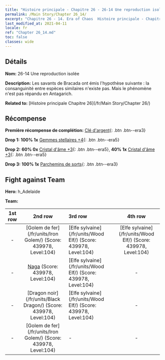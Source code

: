 ```yaml
---
title: "Histoire principale - Chapitre 26 - 26-14 Une reproduction isolée"
permalink: /Main Story/Chapter 26_14/
excerpt: "Chapitre 26 - 14. Era of Chaos  Histoire principale - Chapitre 26_14. 26-14 Une reproduction isolée"
last_modified_at: 2021-04-11
locale: fr
ref: "Chapter 26_14.md"
toc: false
classes: wide
---
```


## Détails

 **Nom:** 26-14 Une reproduction isolée

 **Description:** Les savants de Bracada ont émis l'hypothèse suivante : la consanguinité entre espèces similaires n'existe pas. Mais le phénomène n'est pas répandu en Antagarich.

 **Related to:** [Histoire principale Chapitre 26](/fr/Main Story/Chapter 26/)

## Récompense

 **Première récompense de complétion:** [Clé d'argent](/fr/Items/con_693/){: .btn .btn--era3}

 **Drop 1:** **100% 1x** [Gemmes stellaires +4](/fr/Items/mat_93/){: .btn .btn--era5}

 **Drop 2:** **60% 0x** [Cristal d'âme +3](/fr/Items/mat_87/){: .btn .btn--era5}, **40% 1x** [Cristal d'âme +3](/fr/Items/mat_87/){: .btn .btn--era5}

 **Drop 3:** **100% 1x** [Parchemins de sorts](/fr/Items/con_694/){: .btn .btn--era3}


## Fight against Team
 **Hero:** h_Adelaide

 **Team:**


  | 1st row | 2nd row | 3rd row | 4th row |
  |:----:|:----:|:----|:----:|
  | - | [Golem de fer](/fr/units/Iron Golem/) (Score: 439978, Level:104)  | [Elfe sylvaine](/fr/units/Wood Elf/) (Score: 439978, Level:104)  | [Elfe sylvaine](/fr/units/Wood Elf/) (Score: 439978, Level:104)  |
  | - | [Naga](/fr/units/Naga/) (Score: 439978, Level:104)  | [Elfe sylvaine](/fr/units/Wood Elf/) (Score: 439978, Level:104)  | - |
  | - | [Dragon noir](/fr/units/Black Dragon/) (Score: 439978, Level:104)  | [Elfe sylvaine](/fr/units/Wood Elf/) (Score: 439978, Level:104)  | - |
  | - | [Golem de fer](/fr/units/Iron Golem/) (Score: 439978, Level:104)  | - | - |


